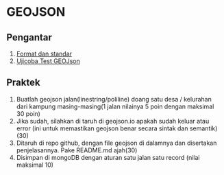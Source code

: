 # GEOJSON

## Pengantar 
1. [Format dan standar](https://geojson.org/)
2. [Ujicoba Test GEOJson](https://geojson.io/#map=18.32/-6.875716/107.575245)


## Praktek

1. Buatlah geojson jalan(linestring/poliline) doang satu desa / kelurahan dari kampung masing-masing(1 jalan nilainya 5 poin dengan maksimal 30 poin)
2. Jika sudah, silahkan di taruh di geojson.io apakah sudah keluar atau error
(ini untuk memastikan geojson benar secara sintak dan semantik)(30)
3. Ditaruh di repo github, dengan file geojson di dalamnya dan disertakan penjelasannya. Pake README.md ajah(30)
4. Disimpan di mongoDB dengan aturan satu jalan satu record (nilai maksimal 10)

